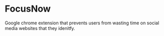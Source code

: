 # FocusNow
Google chrome extension that prevents users from wasting time on social media websites that they idenitfy.
